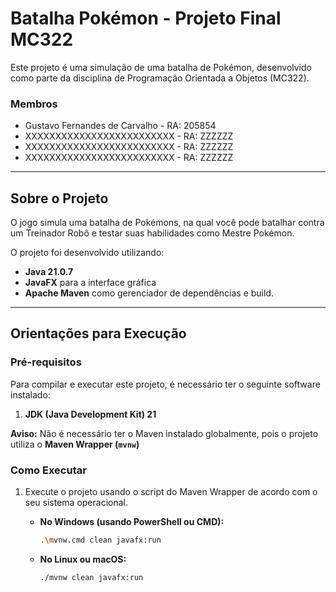 # Batalha Pokémon - Projeto Final MC322

Este projeto é uma simulação de uma batalha de Pokémon, desenvolvido como parte da disciplina de Programação Orientada a Objetos (MC322).

### Membros
* Gustavo Fernandes de Carvalho - RA: 205854
* XXXXXXXXXXXXXXXXXXXXXXXXX - RA: ZZZZZZ
* XXXXXXXXXXXXXXXXXXXXXXXXX - RA: ZZZZZZ
* XXXXXXXXXXXXXXXXXXXXXXXXX - RA: ZZZZZZ

---

## Sobre o Projeto

O jogo simula uma batalha de Pokémons, na qual você pode batalhar contra um Treinador Robô e testar suas habilidades como Mestre Pokémon.

O projeto foi desenvolvido utilizando:
* **Java 21.0.7**
* **JavaFX** para a interface gráfica
* **Apache Maven** como gerenciador de dependências e build.

---

## Orientações para Execução

### Pré-requisitos

Para compilar e executar este projeto, é necessário ter o seguinte software instalado:
1.  **JDK (Java Development Kit) 21**

**Aviso:** Não é necessário ter o Maven instalado globalmente, pois o projeto utiliza o **Maven Wrapper (`mvnw`)**

### Como Executar

1. Execute o projeto usando o script do Maven Wrapper de acordo com o seu sistema operacional.

   * **No Windows (usando PowerShell ou CMD):**

       ```bash
       .\mvnw.cmd clean javafx:run
       ```

   * **No Linux ou macOS:**

       ```bash
       ./mvnw clean javafx:run
       ```

